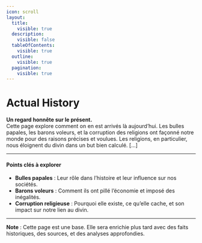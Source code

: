 ```yaml
---
icon: scroll
layout:
  title:
    visible: true
  description:
    visible: false
  tableOfContents:
    visible: true
  outline:
    visible: true
  pagination:
    visible: true
---
```


# Actual History

**Un regard honnête sur le présent.**\
Cette page explore comment on en est arrivés là aujourd’hui. Les bulles papales, les barons voleurs, et la corruption des religions ont façonné notre monde pour des raisons précises et voulues. Les religions, en particulier, nous éloignent du divin dans un but bien calculé. \[...]

***

#### Points clés à explorer

* **Bulles papales** : Leur rôle dans l’histoire et leur influence sur nos sociétés.
* **Barons voleurs** : Comment ils ont pillé l’économie et imposé des inégalités.
* **Corruption religieuse** : Pourquoi elle existe, ce qu’elle cache, et son impact sur notre lien au divin.

***

**Note** : Cette page est une base. Elle sera enrichie plus tard avec des faits historiques, des sources, et des analyses approfondies.
